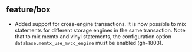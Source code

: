 ## feature/box

* Added support for cross-engine transactions. It is now possible to mix
  statements for different storage engines in the same transaction. Note
  that to mix memtx and vinyl statements, the configuration option
  `database.memtx_use_mvcc_engine` must be enabled (gh-1803).
